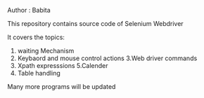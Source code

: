 Author : Babita

This repository contains source code of Selenium Webdriver

It covers the topics:
1. waiting Mechanism
2. Keybaord and mouse control actions
3.Web driver commands
4. Xpath expresssions
5.Calender 
6. Table handling 

Many more programs will be updated